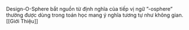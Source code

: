 Design-O-Sphere bắt nguồn từ định nghĩa của tiếp vị ngữ ”-osphere” thường được dùng trong toán học mang ý nghĩa tương tự như không gian. [[Giới Thiệu]]
